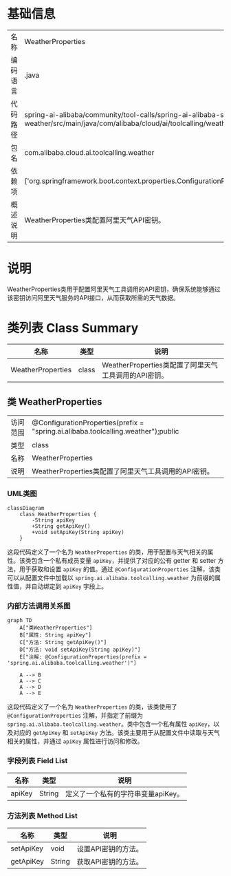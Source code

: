 # 基础信息

|      |      |
|------|------|
| 名称 | WeatherProperties |
| 编码语言 | .java |
| 代码路径 | spring-ai-alibaba/community/tool-calls/spring-ai-alibaba-starter-tool-calling-weather/src/main/java/com/alibaba/cloud/ai/toolcalling/weather/WeatherProperties.java |
| 包名 | com.alibaba.cloud.ai.toolcalling.weather |
| 依赖项 | ['org.springframework.boot.context.properties.ConfigurationProperties'] |
| 概述说明 | WeatherProperties类配置阿里天气API密钥。 |

# 说明

WeatherProperties类用于配置阿里天气工具调用的API密钥，确保系统能够通过该密钥访问阿里天气服务的API接口，从而获取所需的天气数据。

# 类列表 Class Summary

| 名称   | 类型  | 说明 |
|-------|------|-------------|
| WeatherProperties | class | WeatherProperties类配置了阿里天气工具调用的API密钥。 |



## 类 WeatherProperties

|      |      |
|------|------|
| 访问范围 | @ConfigurationProperties(prefix = "spring.ai.alibaba.toolcalling.weather");public |
| 类型 | class |
| 名称 | WeatherProperties |
| 说明 | WeatherProperties类配置了阿里天气工具调用的API密钥。 |


### UML类图

```mermaid
classDiagram
    class WeatherProperties {
        -String apiKey
        +String getApiKey()
        +void setApiKey(String apiKey)
    }
```

这段代码定义了一个名为 `WeatherProperties` 的类，用于配置与天气相关的属性。该类包含一个私有成员变量 `apiKey`，并提供了对应的公有 getter 和 setter 方法，用于获取和设置 `apiKey` 的值。通过 `@ConfigurationProperties` 注解，该类可以从配置文件中加载以 `spring.ai.alibaba.toolcalling.weather` 为前缀的属性值，并自动绑定到 `apiKey` 字段上。


### 内部方法调用关系图

```mermaid
graph TD
    A["类WeatherProperties"]
    B["属性: String apiKey"]
    C["方法: String getApiKey()"]
    D["方法: void setApiKey(String apiKey)"]
    E["注解: @ConfigurationProperties(prefix = 'spring.ai.alibaba.toolcalling.weather')"]

    A --> B
    A --> C
    A --> D
    A --> E
```

这段代码定义了一个名为 `WeatherProperties` 的类，该类使用了 `@ConfigurationProperties` 注解，并指定了前缀为 `spring.ai.alibaba.toolcalling.weather`。类中包含一个私有属性 `apiKey`，以及对应的 `getApiKey` 和 `setApiKey` 方法。该类主要用于从配置文件中读取与天气相关的属性，并通过 `apiKey` 属性进行访问和修改。

### 字段列表 Field List

| 名称  | 类型  | 说明 |
|-------|-------|------|
| apiKey | String | 定义了一个私有的字符串变量apiKey。 |

### 方法列表 Method List

| 名称  | 类型  | 说明 |
|-------|-------|------|
| setApiKey | void | 设置API密钥的方法。 |
| getApiKey | String | 获取API密钥的方法。 |




